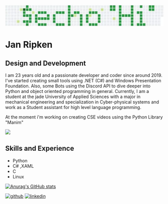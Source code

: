 

![I am GitHub Readme Generator's creator](https://github.com/JanRipken/JanRipken/blob/main/image.png)

# Jan Ripken
## Design and Development

I am 23 years old and a passionate developer and coder since around 2019. I've started creating small tools using .NET (C#) and Windows Presentation Foundation. Also, some Bots using the Discord API to dive deeper into Python and object oriented programming in general.
Currently, I am a student at the jade University of Applied Sciences with a major in mechanical engineering and specialization in Cyber-physical systems and work as a Student assistant for high level language programming.

At the moment i'm working on creating CSE videos using the Python Library "Manim"

[<img src='https://user-images.githubusercontent.com/72017165/117935727-4f809500-b304-11eb-97c4-766931f9415e.png' height='40'>](https://docs.manim.community/en/stable/index.html)

## Skills and Experience
* Python
* C# ,XAML
* C
* Linux

[![Anurag's GitHub stats](https://github-readme-stats.vercel.app/api?username=JanRipken&theme=dracula&show_icons=true)](https://github.com/anuraghazra/github-readme-stats)



[<img src='https://cdn.jsdelivr.net/npm/simple-icons@3.0.1/icons/github.svg' alt='github' height='40'>](https://github.com/JanRipken)  [<img src='https://cdn.jsdelivr.net/npm/simple-icons@3.0.1/icons/linkedin.svg' alt='linkedin' height='40'>](https://www.linkedin.com/in/jan-ripken-2950341b1)  
 
